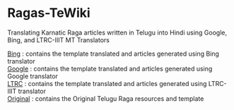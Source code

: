 # Ragas-TeWiki

Translating Karnatic Raga articles written in Telugu into Hindi using Google, Bing, and LTRC-IIIT MT Translators

[Bing](./Bing-Translate) : contains the template translated and articles generated using Bing translator  
[Google](./Google-Translate) : contains the template translated and articles generated using Google translator  
[LTRC](./LTRC-Translate) : contains the template translated and articles generated using LTRC-IIIT translator  
[Original](./Original) : contains the Original Telugu Raga resources and template
